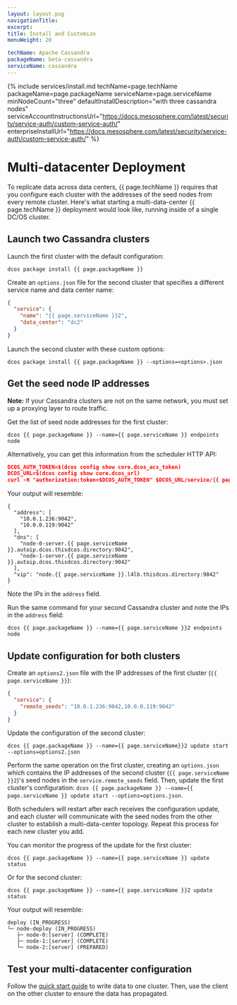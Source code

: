 ```yaml
---
layout: layout.pug
navigationTitle:
excerpt:
title: Install and Customize
menuWeight: 20

techName: Apache Cassandra
packageName: beta-cassandra
serviceName: cassandra
---
```


{% include services/install.md
    techName=page.techName
    packageName=page.packageName
    serviceName=page.serviceName
    minNodeCount="three"
    defaultInstallDescription="with three cassandra nodes"
    serviceAccountInstructionsUrl="https://docs.mesosphere.com/latest/security/service-auth/custom-service-auth/"
    enterpriseInstallUrl="https://docs.mesosphere.com/latest/security/service-auth/custom-service-auth/" %}

# Multi-datacenter Deployment

To replicate data across data centers, {{ page.techName }} requires that you configure each cluster with the addresses of the seed nodes from every remote cluster. Here's what starting a multi-data-center {{ page.techName }} deployment would look like, running inside of a single DC/OS cluster.

## Launch two Cassandra clusters

Launch the first cluster with the default configuration:

```shell
dcos package install {{ page.packageName }}
```

Create an `options.json` file for the second cluster that specifies a different service name and data center name:

```json
{
  "service": {
    "name": "{{ page.serviceName }}2",
    "data_center": "dc2"
  }
}
```

Launch the second cluster with these custom options:
```
dcos package install {{ page.packageName }} --options=<options>.json
```

## Get the seed node IP addresses

**Note:** If your Cassandra clusters are not on the same network, you must set up a proxying layer to route traffic.

Get the list of seed node addresses for the first cluster:

```shell
dcos {{ page.packageName }} --name={{ page.serviceName }} endpoints node
```

Alternatively, you can get this information from the scheduler HTTP API:

```json
DCOS_AUTH_TOKEN=$(dcos config show core.dcos_acs_token)
DCOS_URL=$(dcos config show core.dcos_url)
curl -H "authorization:token=$DCOS_AUTH_TOKEN" $DCOS_URL/service/{{ page.serviceName }}/v1/endpoints/node
```

Your output will resemble:

```
{
  "address": [
    "10.0.1.236:9042",
    "10.0.0.119:9042"
  ],
  "dns": [
    "node-0-server.{{ page.serviceName }}.autoip.dcos.thisdcos.directory:9042",
    "node-1-server.{{ page.serviceName }}.autoip.dcos.thisdcos.directory:9042"
  ],
  "vip": "node.{{ page.serviceName }}.l4lb.thisdcos.directory:9042"
}
```

Note the IPs in the `address` field.

Run the same command for your second Cassandra cluster and note the IPs in the `address` field:

```
dcos {{ page.packageName }} --name={{ page.serviceName }}2 endpoints node
```

## Update configuration for both clusters

Create an `options2.json` file with the IP addresses of the first cluster (`{{ page.serviceName }}`):

```json
{
  "service": {
    "remote_seeds": "10.0.1.236:9042,10.0.0.119:9042"
  }
}
```

Update the configuration of the second cluster:

```
dcos {{ page.packageName }} --name={{ page.serviceName}}2 update start --options=options2.json
```

Perform the same operation on the first cluster, creating an `options.json` which contains the IP addresses of the second cluster (`{{ page.serviceName }}2`)'s seed nodes in the `service.remote_seeds` field. Then, update the first cluster's configuration: `dcos {{ page.packageName }} --name={{ page.serviceName }} update start --options=options.json`.

Both schedulers will restart after each receives the configuration update, and each cluster will communicate with the seed nodes from the other cluster to establish a multi-data-center topology. Repeat this process for each new cluster you add.

You can monitor the progress of the update for the first cluster:

```shell
dcos {{ page.packageName }} --name={{ page.serviceName }} update status
```

Or for the second cluster:

```shell
dcos {{ page.packageName }} --name={{ page.serviceName }}2 update status
```

Your output will resemble:

```shell
deploy (IN_PROGRESS)
└─ node-deploy (IN_PROGRESS)
   ├─ node-0:[server] (COMPLETE)
   ├─ node-1:[server] (COMPLETE)
   └─ node-2:[server] (PREPARED)
```

## Test your multi-datacenter configuration

Follow the [quick start guide](quick-start.md) to write data to one cluster. Then, use the client on the other cluster to ensure the data has propagated.
